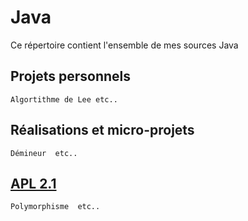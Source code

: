 # Java

Ce répertoire contient l'ensemble de mes sources Java

## Projets personnels

```
Algortithme de Lee etc..
```

## Réalisations et micro-projets

```
Démineur  etc..
```

## [APL 2.1](http://www.iut-fbleau.fr/sitebp/apl21/)

```
Polymorphisme  etc..
```
